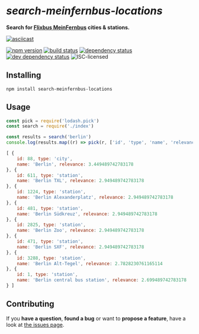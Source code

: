 # *search-meinfernbus-locations*

**Search for [Flixbus MeinFernbus](https://meinfernbus.de/) cities & stations.**

[![asciicast](https://asciinema.org/a/83504.png)](https://asciinema.org/a/83504)

[![npm version](https://img.shields.io/npm/v/search-meinfernbus-locations.svg)](https://www.npmjs.com/package/search-meinfernbus-locations)
[![build status](https://img.shields.io/travis/derhuerst/search-meinfernbus-locations.svg)](https://travis-ci.org/derhuerst/search-meinfernbus-locations)
[![dependency status](https://img.shields.io/david/derhuerst/search-meinfernbus-locations.svg)](https://david-dm.org/derhuerst/search-meinfernbus-locations)
[![dev dependency status](https://img.shields.io/david/dev/derhuerst/search-meinfernbus-locations.svg)](https://david-dm.org/derhuerst/search-meinfernbus-locations#info=devDependencies)
![ISC-licensed](https://img.shields.io/github/license/derhuerst/search-meinfernbus-locations.svg)


## Installing

```shell
npm install search-meinfernbus-locations
```


## Usage

```js
const pick = require('lodash.pick')
const search = require('./index')

const results = search('berlin')
console.log(results.map((r) => pick(r, ['id', 'type', 'name', 'relevance'])))
```

```js
[ {
	id: 88, type: 'city',
	name: 'Berlin', relevance: 3.449489742783178
}, {
	id: 611, type: 'station',
	name: 'Berlin TXL', relevance: 2.949489742783178
}, {
	id: 1224, type: 'station',
	name: 'Berlin Alexanderplatz', relevance: 2.949489742783178
}, {
	id: 481, type: 'station',
	name: 'Berlin Südkreuz', relevance: 2.949489742783178
}, {
	id: 2825, type: 'station',
	name: 'Berlin Zoo', relevance: 2.949489742783178
}, {
	id: 471, type: 'station',
	name: 'Berlin SXF', relevance: 2.949489742783178
}, {
	id: 3288, type: 'station',
	name: 'Berlin Alt-Tegel', relevance: 2.7828230761165114
}, {
	id: 1, type: 'station',
	name: 'Berlin central bus station', relevance: 2.699489742783178
} ]
```


## Contributing

If you **have a question**, **found a bug** or want to **propose a feature**, have a look at [the issues page](https://github.com/derhuerst/search-meinfernbus-locations/issues).
